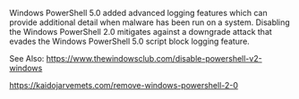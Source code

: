 Windows PowerShell 5.0 added advanced logging features which can provide additional detail when malware has been run on a system. Disabling the Windows PowerShell 2.0 mitigates against a downgrade attack that evades the Windows PowerShell 5.0 script block logging feature. 


See Also: https://www.thewindowsclub.com/disable-powershell-v2-windows  

https://kaidojarvemets.com/remove-windows-powershell-2-0
